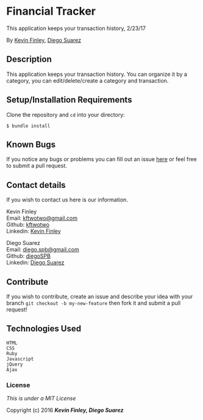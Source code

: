 # Financial Tracker

 This application keeps your transaction history, 2/23/17

 By [Kevin Finley](http://www.kfinley.com), [Diego Suarez](http://www.theworkofdiego.com)

## Description

This application keeps your transaction history. You can organize it by a category, you can edit/delete/create a category and transaction.

## Setup/Installation Requirements

Clone the repository and `cd` into your directory:
```
$ bundle install
```

## Known Bugs

If you notice any bugs or problems you can fill out an issue [here](http://www.github.com/kftwotwo/financial-tracker/issues) or feel free to submit a pull request.

## Contact details
If you wish to contact us here is our information.<br>

Kevin Finley<br>
Email: kftwotwo@gmail.com<br>
Github: [kftwotwo](https://www.github.com/kftwotwo)<br>
Linkedin: [Kevin Finley](https://www.linkedin.com/in/kftwotwo/)

Diego Suarez<br>
Email: diego.spb@gmail.com<br>
Github: [diegoSPB](https://www.github.com/diegospb)<br>
Linkedin: [Diego Suarez](https://www.linkedin.com/in/diegospb)

## Contribute

If you wish to contribute, create an issue and describe your idea with your branch `git checkout -b my-new-feature` then fork it and submit a pull request!

## Technologies Used
```
HTML
CSS
Ruby
Javascript
jQuery
Ajax
```
### License

*This is under a MIT License*

Copyright (c) 2016 **_Kevin Finley, Diego Suarez_**

